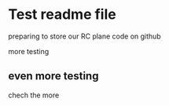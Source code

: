 # Test readme file

preparing to store our RC plane code on github

more testing

## even more testing

chech the more
